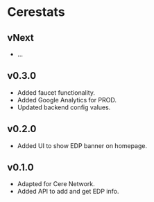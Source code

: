 # Cerestats

## vNext
- ...

## v0.3.0
- Added faucet functionality.
- Added Google Analytics for PROD.
- Updated backend config values.

## v0.2.0
- Added UI to show EDP banner on homepage.

## v0.1.0
- Adapted for Cere Network.
- Added API to add and get EDP info.
